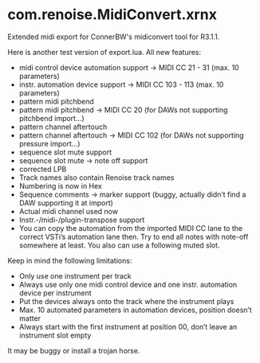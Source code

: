 # com.renoise.MidiConvert.xrnx
Extended midi export for ConnerBW's midiconvert tool for R3.1.1. 

Here is another test version of export.lua. All new features:

- midi control device automation support -> MIDI CC 21 - 31 (max. 10 parameters)
- instr. automation device support -> MIDI CC 103 - 113 (max. 10 parameters)
- pattern midi pitchbend
- pattern midi pitchbend -> MIDI CC 20 (for DAWs not supporting pitchbend import…)
- pattern channel aftertouch
- pattern channel aftertouch -> MIDI CC 102 (for DAWs not supporting pressure import…)
- sequence slot mute support
- sequence slot mute -> note off support
- corrected LPB
- Track names also contain Renoise track names
- Numbering is now in Hex
- Sequence comments -> marker support (buggy, actually didn’t find a DAW supporting it at import)
- Actual midi channel used now
- Instr.-/midi-/plugin-transpose support
- You can copy the automation from the imported MIDI CC lane to the correct VSTi’s automation lane then. Try to end all notes with note-off somewhere at least. You also can use a following muted slot.

Keep in mind the following limitations:

- Only use one instrument per track
- Always use only one midi control device and one instr. automation device per instrument
- Put the devices always onto the track where the instrument plays
- Max. 10 automated parameters in automation devices, position doesn’t matter
- Always start with the first instrument at position 00, don’t leave an instrument slot empty

It may be buggy or install a trojan horse.
